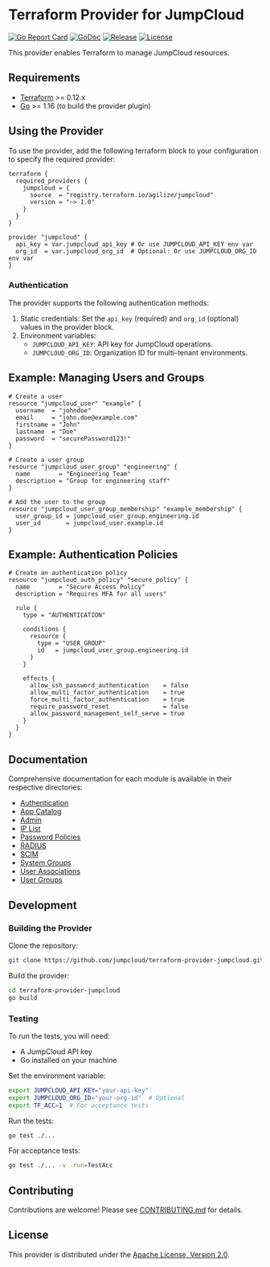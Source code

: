 # Terraform Provider for JumpCloud

[![Go Report Card](https://goreportcard.com/badge/github.com/jumpcloud/terraform-provider-jumpcloud)](https://goreportcard.com/report/github.com/jumpcloud/terraform-provider-jumpcloud)
[![GoDoc](https://godoc.org/github.com/jumpcloud/terraform-provider-jumpcloud?status.svg)](https://godoc.org/github.com/jumpcloud/terraform-provider-jumpcloud)
[![Release](https://img.shields.io/github/release/jumpcloud/terraform-provider-jumpcloud.svg)](https://github.com/jumpcloud/terraform-provider-jumpcloud/releases)
[![License](https://img.shields.io/github/license/jumpcloud/terraform-provider-jumpcloud.svg)](https://github.com/jumpcloud/terraform-provider-jumpcloud/blob/master/LICENSE)

This provider enables Terraform to manage JumpCloud resources.

## Requirements

- [Terraform](https://www.terraform.io/downloads.html) >= 0.12.x
- [Go](https://golang.org/doc/install) >= 1.16 (to build the provider plugin)

## Using the Provider

To use the provider, add the following terraform block to your configuration to specify the required provider:

```hcl
terraform {
  required_providers {
    jumpcloud = {
      source  = "registry.terraform.io/agilize/jumpcloud"
      version = "~> 1.0"
    }
  }
}

provider "jumpcloud" {
  api_key = var.jumpcloud_api_key # Or use JUMPCLOUD_API_KEY env var
  org_id  = var.jumpcloud_org_id  # Optional: Or use JUMPCLOUD_ORG_ID env var
}
```

### Authentication

The provider supports the following authentication methods:

1. Static credentials: Set the `api_key` (required) and `org_id` (optional) values in the provider block.
2. Environment variables:
   - `JUMPCLOUD_API_KEY`: API key for JumpCloud operations.
   - `JUMPCLOUD_ORG_ID`: Organization ID for multi-tenant environments.

## Example: Managing Users and Groups

```hcl
# Create a user
resource "jumpcloud_user" "example" {
  username  = "johndoe"
  email     = "john.doe@example.com"
  firstname = "John"
  lastname  = "Doe"
  password  = "securePassword123!"
}

# Create a user group
resource "jumpcloud_user_group" "engineering" {
  name        = "Engineering Team"
  description = "Group for engineering staff"
}

# Add the user to the group
resource "jumpcloud_user_group_membership" "example_membership" {
  user_group_id = jumpcloud_user_group.engineering.id
  user_id       = jumpcloud_user.example.id
}
```

## Example: Authentication Policies

```hcl
# Create an authentication policy
resource "jumpcloud_auth_policy" "secure_policy" {
  name        = "Secure Access Policy"
  description = "Requires MFA for all users"
  
  rule {
    type = "AUTHENTICATION"
    
    conditions {
      resource {
        type = "USER_GROUP"
        id   = jumpcloud_user_group.engineering.id
      }
    }
    
    effects {
      allow_ssh_password_authentication    = false
      allow_multi_factor_authentication    = true
      force_multi_factor_authentication    = true
      require_password_reset               = false
      allow_password_management_self_serve = true
    }
  }
}
```

## Documentation

Comprehensive documentation for each module is available in their respective directories:

- [Authentication](jumpcloud/authentication/README.md)
- [App Catalog](jumpcloud/app_catalog/README.md)
- [Admin](jumpcloud/admin/README.md)
- [IP List](jumpcloud/iplist/README.md)
- [Password Policies](jumpcloud/password_policies/README.md)
- [RADIUS](jumpcloud/radius/README.md)
- [SCIM](jumpcloud/scim/README.md)
- [System Groups](jumpcloud/system_groups/README.md)
- [User Associations](jumpcloud/user_associations/README.md)
- [User Groups](jumpcloud/user_groups/README.md)

## Development

### Building the Provider

Clone the repository:

```bash
git clone https://github.com/jumpcloud/terraform-provider-jumpcloud.git
```

Build the provider:

```bash
cd terraform-provider-jumpcloud
go build
```

### Testing

To run the tests, you will need:

- A JumpCloud API key
- Go installed on your machine

Set the environment variable:

```bash
export JUMPCLOUD_API_KEY="your-api-key"
export JUMPCLOUD_ORG_ID="your-org-id"  # Optional
export TF_ACC=1  # For acceptance tests
```

Run the tests:

```bash
go test ./...
```

For acceptance tests:

```bash
go test ./... -v -run=TestAcc
```

## Contributing

Contributions are welcome! Please see [CONTRIBUTING.md](CONTRIBUTING.md) for details.

## License

This provider is distributed under the [Apache License, Version 2.0](LICENSE). 
